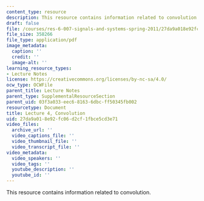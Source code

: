 ```yaml
---
content_type: resource
description: This resource contains information related to convolution.
draft: false
file: /courses/res-6-007-signals-and-systems-spring-2011/27da9a018e92fc06d2cf1fbce5cd3e71_MITRES_6_007S11_lec04.pdf
file_size: 358266
file_type: application/pdf
image_metadata:
  caption: ''
  credit: ''
  image-alt: ''
learning_resource_types:
- Lecture Notes
license: https://creativecommons.org/licenses/by-nc-sa/4.0/
ocw_type: OCWFile
parent_title: Lecture Notes
parent_type: SupplementalResourceSection
parent_uid: 03f3a033-eec6-8163-6dbc-ff50345fb002
resourcetype: Document
title: Lecture 4, Convolution
uid: 27da9a01-8e92-fc06-d2cf-1fbce5cd3e71
video_files:
  archive_url: ''
  video_captions_file: ''
  video_thumbnail_file: ''
  video_transcript_file: ''
video_metadata:
  video_speakers: ''
  video_tags: ''
  youtube_description: ''
  youtube_id: ''
---
```

This resource contains information related to convolution.
